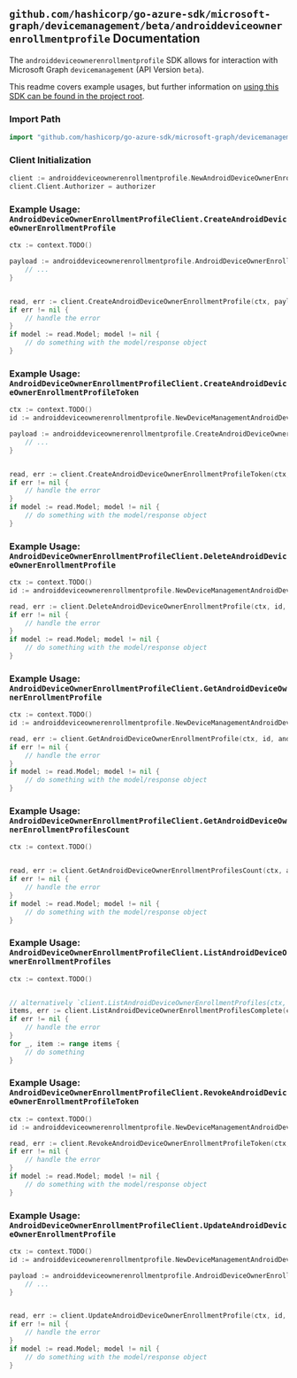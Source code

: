 
## `github.com/hashicorp/go-azure-sdk/microsoft-graph/devicemanagement/beta/androiddeviceownerenrollmentprofile` Documentation

The `androiddeviceownerenrollmentprofile` SDK allows for interaction with Microsoft Graph `devicemanagement` (API Version `beta`).

This readme covers example usages, but further information on [using this SDK can be found in the project root](https://github.com/hashicorp/go-azure-sdk/tree/main/docs).

### Import Path

```go
import "github.com/hashicorp/go-azure-sdk/microsoft-graph/devicemanagement/beta/androiddeviceownerenrollmentprofile"
```


### Client Initialization

```go
client := androiddeviceownerenrollmentprofile.NewAndroidDeviceOwnerEnrollmentProfileClientWithBaseURI("https://graph.microsoft.com")
client.Client.Authorizer = authorizer
```


### Example Usage: `AndroidDeviceOwnerEnrollmentProfileClient.CreateAndroidDeviceOwnerEnrollmentProfile`

```go
ctx := context.TODO()

payload := androiddeviceownerenrollmentprofile.AndroidDeviceOwnerEnrollmentProfile{
	// ...
}


read, err := client.CreateAndroidDeviceOwnerEnrollmentProfile(ctx, payload, androiddeviceownerenrollmentprofile.DefaultCreateAndroidDeviceOwnerEnrollmentProfileOperationOptions())
if err != nil {
	// handle the error
}
if model := read.Model; model != nil {
	// do something with the model/response object
}
```


### Example Usage: `AndroidDeviceOwnerEnrollmentProfileClient.CreateAndroidDeviceOwnerEnrollmentProfileToken`

```go
ctx := context.TODO()
id := androiddeviceownerenrollmentprofile.NewDeviceManagementAndroidDeviceOwnerEnrollmentProfileID("androidDeviceOwnerEnrollmentProfileId")

payload := androiddeviceownerenrollmentprofile.CreateAndroidDeviceOwnerEnrollmentProfileTokenRequest{
	// ...
}


read, err := client.CreateAndroidDeviceOwnerEnrollmentProfileToken(ctx, id, payload, androiddeviceownerenrollmentprofile.DefaultCreateAndroidDeviceOwnerEnrollmentProfileTokenOperationOptions())
if err != nil {
	// handle the error
}
if model := read.Model; model != nil {
	// do something with the model/response object
}
```


### Example Usage: `AndroidDeviceOwnerEnrollmentProfileClient.DeleteAndroidDeviceOwnerEnrollmentProfile`

```go
ctx := context.TODO()
id := androiddeviceownerenrollmentprofile.NewDeviceManagementAndroidDeviceOwnerEnrollmentProfileID("androidDeviceOwnerEnrollmentProfileId")

read, err := client.DeleteAndroidDeviceOwnerEnrollmentProfile(ctx, id, androiddeviceownerenrollmentprofile.DefaultDeleteAndroidDeviceOwnerEnrollmentProfileOperationOptions())
if err != nil {
	// handle the error
}
if model := read.Model; model != nil {
	// do something with the model/response object
}
```


### Example Usage: `AndroidDeviceOwnerEnrollmentProfileClient.GetAndroidDeviceOwnerEnrollmentProfile`

```go
ctx := context.TODO()
id := androiddeviceownerenrollmentprofile.NewDeviceManagementAndroidDeviceOwnerEnrollmentProfileID("androidDeviceOwnerEnrollmentProfileId")

read, err := client.GetAndroidDeviceOwnerEnrollmentProfile(ctx, id, androiddeviceownerenrollmentprofile.DefaultGetAndroidDeviceOwnerEnrollmentProfileOperationOptions())
if err != nil {
	// handle the error
}
if model := read.Model; model != nil {
	// do something with the model/response object
}
```


### Example Usage: `AndroidDeviceOwnerEnrollmentProfileClient.GetAndroidDeviceOwnerEnrollmentProfilesCount`

```go
ctx := context.TODO()


read, err := client.GetAndroidDeviceOwnerEnrollmentProfilesCount(ctx, androiddeviceownerenrollmentprofile.DefaultGetAndroidDeviceOwnerEnrollmentProfilesCountOperationOptions())
if err != nil {
	// handle the error
}
if model := read.Model; model != nil {
	// do something with the model/response object
}
```


### Example Usage: `AndroidDeviceOwnerEnrollmentProfileClient.ListAndroidDeviceOwnerEnrollmentProfiles`

```go
ctx := context.TODO()


// alternatively `client.ListAndroidDeviceOwnerEnrollmentProfiles(ctx, androiddeviceownerenrollmentprofile.DefaultListAndroidDeviceOwnerEnrollmentProfilesOperationOptions())` can be used to do batched pagination
items, err := client.ListAndroidDeviceOwnerEnrollmentProfilesComplete(ctx, androiddeviceownerenrollmentprofile.DefaultListAndroidDeviceOwnerEnrollmentProfilesOperationOptions())
if err != nil {
	// handle the error
}
for _, item := range items {
	// do something
}
```


### Example Usage: `AndroidDeviceOwnerEnrollmentProfileClient.RevokeAndroidDeviceOwnerEnrollmentProfileToken`

```go
ctx := context.TODO()
id := androiddeviceownerenrollmentprofile.NewDeviceManagementAndroidDeviceOwnerEnrollmentProfileID("androidDeviceOwnerEnrollmentProfileId")

read, err := client.RevokeAndroidDeviceOwnerEnrollmentProfileToken(ctx, id, androiddeviceownerenrollmentprofile.DefaultRevokeAndroidDeviceOwnerEnrollmentProfileTokenOperationOptions())
if err != nil {
	// handle the error
}
if model := read.Model; model != nil {
	// do something with the model/response object
}
```


### Example Usage: `AndroidDeviceOwnerEnrollmentProfileClient.UpdateAndroidDeviceOwnerEnrollmentProfile`

```go
ctx := context.TODO()
id := androiddeviceownerenrollmentprofile.NewDeviceManagementAndroidDeviceOwnerEnrollmentProfileID("androidDeviceOwnerEnrollmentProfileId")

payload := androiddeviceownerenrollmentprofile.AndroidDeviceOwnerEnrollmentProfile{
	// ...
}


read, err := client.UpdateAndroidDeviceOwnerEnrollmentProfile(ctx, id, payload, androiddeviceownerenrollmentprofile.DefaultUpdateAndroidDeviceOwnerEnrollmentProfileOperationOptions())
if err != nil {
	// handle the error
}
if model := read.Model; model != nil {
	// do something with the model/response object
}
```

